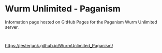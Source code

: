 # Wurm Unlimited - Paganism
Information page hosted on GitHub Pages for the Paganism Wurm Unlimited server.


<br>


https://jesterjunk.github.io/WurmUnlimited_Paganism/
